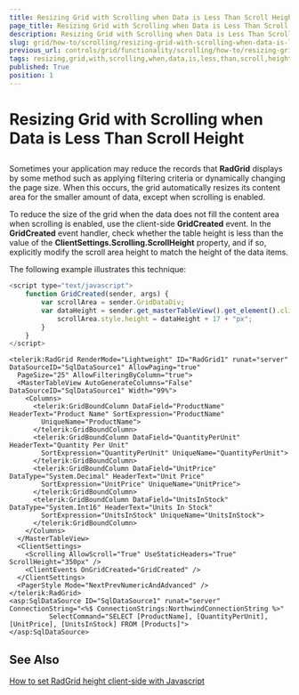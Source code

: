 ```yaml
---
title: Resizing Grid with Scrolling when Data is Less Than Scroll Height
page_title: Resizing Grid with Scrolling when Data is Less Than Scroll Height | RadGrid for ASP.NET AJAX Documentation
description: Resizing Grid with Scrolling when Data is Less Than Scroll Height
slug: grid/how-to/scrolling/resizing-grid-with-scrolling-when-data-is-less-than-scroll-height
previous_url: controls/grid/functionality/scrolling/how-to/resizing-grid-with-scrolling-when-data-is-less-than-scroll-height
tags: resizing,grid,with,scrolling,when,data,is,less,than,scroll,height
published: True
position: 1
---
```


# Resizing Grid with Scrolling when Data is Less Than Scroll Height



##

Sometimes your application may reduce the records that **RadGrid** displays by some method such as applying filtering criteria or dynamically changing the page size. When this occurs, the grid automatically resizes its content area for the smaller amount of data, except when scrolling is enabled.

To reduce the size of the grid when the data does not fill the content area when scrolling is enabled, use the client-side **GridCreated** event. In the **GridCreated** event handler, check whether the table height is less than the value of the **ClientSettings.Scrolling.ScrollHeight** property, and if so, explicitly modify the scroll area height to match the height of the data items.

The following example illustrates this technique:

````JavaScript
<script type="text/javascript">
    function GridCreated(sender, args) {
        var scrollArea = sender.GridDataDiv;
        var dataHeight = sender.get_masterTableView().get_element().clientHeight; if (dataHeight < 350) {
            scrollArea.style.height = dataHeight + 17 + "px";
        }
    }
</script>
````



````ASP.NET
<telerik:RadGrid RenderMode="Lightweight" ID="RadGrid1" runat="server" DataSourceID="SqlDataSource1" AllowPaging="true"
  PageSize="25" AllowFilteringByColumn="true">
  <MasterTableView AutoGenerateColumns="False" DataSourceID="SqlDataSource1" Width="99%">
    <Columns>
      <telerik:GridBoundColumn DataField="ProductName" HeaderText="Product Name" SortExpression="ProductName"
        UniqueName="ProductName">
      </telerik:GridBoundColumn>
      <telerik:GridBoundColumn DataField="QuantityPerUnit" HeaderText="Quantity Per Unit"
        SortExpression="QuantityPerUnit" UniqueName="QuantityPerUnit">
      </telerik:GridBoundColumn>
      <telerik:GridBoundColumn DataField="UnitPrice" DataType="System.Decimal" HeaderText="Unit Price"
        SortExpression="UnitPrice" UniqueName="UnitPrice">
      </telerik:GridBoundColumn>
      <telerik:GridBoundColumn DataField="UnitsInStock" DataType="System.Int16" HeaderText="Units In Stock"
        SortExpression="UnitsInStock" UniqueName="UnitsInStock">
      </telerik:GridBoundColumn>
    </Columns>
  </MasterTableView>
  <ClientSettings>
    <Scrolling AllowScroll="True" UseStaticHeaders="True" ScrollHeight="350px" />
    <ClientEvents OnGridCreated="GridCreated" />
  </ClientSettings>
  <PagerStyle Mode="NextPrevNumericAndAdvanced" />
</telerik:RadGrid>
<asp:SqlDataSource ID="SqlDataSource1" runat="server" ConnectionString="<%$ ConnectionStrings:NorthwindConnectionString %>"
          SelectCommand="SELECT [ProductName], [QuantityPerUnit], [UnitPrice], [UnitsInStock] FROM [Products]">
</asp:SqlDataSource>
````


## See Also

[How to set RadGrid height client-side with Javascript](https://www.telerik.com/community/code-library/aspnet-ajax/grid/how-to-set-radgrid-height-client-side-with-javascript.aspx)
